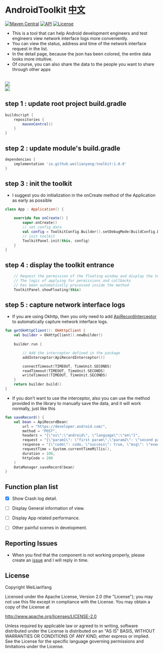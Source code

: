 # AndroidToolkit [中文](https://blog.csdn.net/java_android_man/article/details/118173452)


[![Maven Central](https://maven-badges.herokuapp.com/maven-central/io.github.weilianyang/toolkit/badge.svg)](https://maven-badges.herokuapp.com/maven-central/io.github.weilianyang/toolkit) [![API](https://img.shields.io/badge/API-19%2B-brightgreen.svg?style=flat)](https://android-arsenal.com/api?level=19) [![License](https://img.shields.io/badge/License%20-Apache%202-337ab7.svg)](https://www.apache.org/licenses/LICENSE-2.0)


- This is a tool that can help Android development engineers and test engineers view network interface logs more conveniently. 
- You can view the status, address and time of the network interface request in the list. 
- In the detail page, because the json has been colored, the entire data looks more intuitive. 
- Of course, you can also share the data to the people you want to share through other apps

<br>

<img src="https://img-blog.csdnimg.cn/20210624071801865.png?x-oss-process=image/watermark,type_ZmFuZ3poZW5naGVpdGk,shadow_10,text_aHR0cHM6Ly9ibG9nLmNzZG4ubmV0L2phdmFfYW5kcm9pZF9tYW4=,size_16,color_FFFFFF,t_70#pic_center">

<br>

<img src="https://img-blog.csdnimg.cn/20210624071855607.png?x-oss-process=image/watermark,type_ZmFuZ3poZW5naGVpdGk,shadow_10,text_aHR0cHM6Ly9ibG9nLmNzZG4ubmV0L2phdmFfYW5kcm9pZF9tYW4=,size_16,color_FFFFFF,t_70#pic_center">

<br>

## step 1 : update root project build.gradle
```groovy
buildscript {
    repositories {
        mavenCentral()
    }
}
```

## step 2 : update module's build.gradle
```groovy
dependencies {
    implementation 'io.github.weilianyang:toolkit:1.0.0'
}
```


## step 3 : init the toolkit
* I suggest you do initialization in the onCreate method of the Application as early as possible
```kotlin
class App : Application() {

    override fun onCreate() {
        super.onCreate()
        // set config data
        val config = ToolkitConfig.Builder().setDebugMode(BuildConfig.DEBUG).build()
        // init toolkit
        ToolkitPanel.init(this, config)
    }
}
```


## step 4 : display the toolkit entrance
```kotlin
    // Request the permission of the floating window and display the toolkit entrance
    // The logic of applying for permissions and callbacks 
    // has been automatically processed inside the method
    ToolkitPanel.showFloating(this)
```

## step 5 : capture network interface logs
 * If you are using Okhttp, then you only need to add [ApiRecordInterceptor](https://github.com/WeiLianYang/AndroidToolkit/tree/main/toolkit/src/main/java/com/william/toolkit/net/ApiRecordInterceptor) to automatically capture network interface logs.
```kotlin
fun getOkHttpClient(): OkHttpClient {
    val builder = OkHttpClient().newBuilder()
   
    builder.run {

        // Add the interceptor defined in the package
        addInterceptor(ApiRecordInterceptor())

        connectTimeout(TIMEOUT, TimeUnit.SECONDS)
        readTimeout(TIMEOUT, TimeUnit.SECONDS)
        writeTimeout(TIMEOUT, TimeUnit.SECONDS)
    }
    return builder.build()
}
```

* If you don’t want to use the interceptor, also you can use the method provided in the library to manually save the data, and it will work normally, just like this
```kotlin
fun saveRecord() {
    val bean = ApiRecordBean(
        url = "https://developer.android.com/",
        method = "POST",
        headers = "{\"os\":\"android\", \"language\":\"en\"}",
        request = "{\"param1\": \"first param\",\"param2\": \"second param\"}",
        response = "{\"code\": code, \"success\": true, \"msg\": \"execute msg\"}",
        requestTime = System.currentTimeMillis(),
        duration = 100,
        httpCode = 200
    )
    DataManager.saveRecord(bean)
}
```


## Function plan list
- [x] Show Crash log detail.
- [ ] Display General information of view.
- [ ] Display App related performance.
- [ ] Other painful scenes in development.


## Reporting Issues 
* When you find that the component is not working properly, please create an [issue](https://github.com/WeiLianYang/AndroidToolkit/issues) and I will reply in time.


## License


Copyright WeiLianYang

Licensed under the Apache License, Version 2.0 (the "License");
you may not use this file except in compliance with the License.
You may obtain a copy of the License at

http://www.apache.org/licenses/LICENSE-2.0

Unless required by applicable law or agreed to in writing, software
distributed under the License is distributed on an "AS IS" BASIS,
WITHOUT WARRANTIES OR CONDITIONS OF ANY KIND, either express or implied.
See the License for the specific language governing permissions and
limitations under the License.
